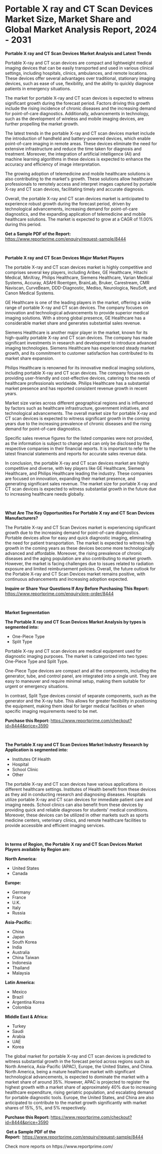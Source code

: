 <p><h1>Portable X ray and CT Scan Devices Market Size, Market Share and Global Market Analysis Report, 2024 - 2031</h1></p><p><strong>Portable X ray and CT Scan Devices Market Analysis and Latest Trends</strong></p>
<p><p>Portable X-ray and CT scan devices are compact and lightweight medical imaging devices that can be easily transported and used in various clinical settings, including hospitals, clinics, ambulances, and remote locations. These devices offer several advantages over traditional, stationary imaging devices, such as ease of use, flexibility, and the ability to quickly diagnose patients in emergency situations.</p><p>The market for portable X-ray and CT scan devices is expected to witness significant growth during the forecast period. Factors driving this growth include the rising incidence of chronic diseases and the increasing demand for point-of-care diagnostics. Additionally, advancements in technology, such as the development of wireless and mobile imaging devices, are further propelling the market growth.</p><p>The latest trends in the portable X-ray and CT scan devices market include the introduction of handheld and battery-powered devices, which enable point-of-care imaging in remote areas. These devices eliminate the need for extensive infrastructure and reduce the time taken for diagnosis and treatment. Moreover, the integration of artificial intelligence (AI) and machine learning algorithms in these devices is expected to enhance the accuracy and efficiency of image interpretation.</p><p>The growing adoption of telemedicine and mobile healthcare solutions is also contributing to the market's growth. These solutions allow healthcare professionals to remotely access and interpret images captured by portable X-ray and CT scan devices, facilitating timely and accurate diagnosis.</p><p>Overall, the portable X-ray and CT scan devices market is anticipated to experience robust growth during the forecast period, driven by technological advancements, increasing demand for point-of-care diagnostics, and the expanding application of telemedicine and mobile healthcare solutions. The market is expected to grow at a CAGR of 11.00% during this period.</p></p>
<p><strong>Get a Sample PDF of the Report:&nbsp;</strong> <a href="https://www.reportprime.com/enquiry/request-sample/8444">https://www.reportprime.com/enquiry/request-sample/8444</a></p>
<p>&nbsp;</p>
<p><strong>Portable X ray and CT Scan Devices Major Market Players</strong></p>
<p><p>The portable X-ray and CT scan devices market is highly competitive and comprises several key players, including Aribex, GE Healthcare, Hitachi Medical, MinXray, Philips Healthcare, Siemens Healthcare, Varian Medical Systems, Accuray, ASAHI Roentgen, BrainLab, Bruker, Carestream, CMR Naviscan, CurveBeam, DDD-Diagnostic, Mediso, Neurologica, NeuSoft, and Canon Medical Systems. </p><p>GE Healthcare is one of the leading players in the market, offering a wide range of portable X-ray and CT scan devices. The company focuses on innovation and technological advancements to provide superior medical imaging solutions. With a strong global presence, GE Healthcare has a considerable market share and generates substantial sales revenue.</p><p>Siemens Healthcare is another major player in the market, known for its high-quality portable X-ray and CT scan devices. The company has made significant investments in research and development to introduce advanced imaging technologies. Siemens Healthcare has experienced steady market growth, and its commitment to customer satisfaction has contributed to its market share expansion.</p><p>Philips Healthcare is renowned for its innovative medical imaging solutions, including portable X-ray and CT scan devices. The company focuses on providing user-friendly and cost-effective devices, catering to the needs of healthcare professionals worldwide. Philips Healthcare has a substantial market presence and has reported consistent revenue growth in recent years.</p><p>Market size varies across different geographical regions and is influenced by factors such as healthcare infrastructure, government initiatives, and technological advancements. The overall market size for portable X-ray and CT scan devices is expected to witness significant growth in the coming years due to the increasing prevalence of chronic diseases and the rising demand for point-of-care diagnostics.</p><p>Specific sales revenue figures for the listed companies were not provided, as the information is subject to change and can only be disclosed by the respective companies in their financial reports. It is important to refer to the latest financial statements and reports for accurate sales revenue data.</p><p>In conclusion, the portable X-ray and CT scan devices market are highly competitive and diverse, with key players like GE Healthcare, Siemens Healthcare, and Philips Healthcare leading the industry. These companies are focused on innovation, expanding their market presence, and generating significant sales revenue. The market size for portable X-ray and CT scan devices is expected to witness substantial growth in the future due to increasing healthcare needs globally.</p></p>
<p>&nbsp;</p>
<p><strong>What Are The Key Opportunities For Portable X ray and CT Scan Devices Manufacturers?</strong></p>
<p><p>The Portable X-ray and CT Scan Devices market is experiencing significant growth due to the increasing demand for point-of-care diagnostics. Portable devices allow for easy and quick diagnostic imaging, eliminating the need for patient transportation. The market is expected to witness high growth in the coming years as these devices become more technologically advanced and affordable. Moreover, the rising prevalence of chronic diseases and the aging population are also contributing to market growth. However, the market is facing challenges due to issues related to radiation exposure and limited reimbursement policies. Overall, the future outlook for the Portable X-ray and CT Scan Devices market remains positive, with continuous advancements and increasing adoption expected.</p></p>
<p><strong>Inquire or Share Your Questions If Any Before Purchasing This Report:</strong> <a href="https://www.reportprime.com/enquiry/pre-order/8444">https://www.reportprime.com/enquiry/pre-order/8444</a></p>
<p>&nbsp;</p>
<p><strong>Market Segmentation</strong></p>
<p><strong>The Portable X ray and CT Scan Devices Market Analysis by types is segmented into:</strong></p>
<p><ul><li>One-Piece Type</li><li>Split Type</li></ul></p>
<p><p>Portable X-ray and CT scan devices are medical equipment used for diagnostic imaging purposes. The market is categorized into two types: One-Piece Type and Split Type. </p><p>One-Piece Type devices are compact and all the components, including the generator, tube, and control panel, are integrated into a single unit. They are easy to maneuver and require minimal setup, making them suitable for urgent or emergency situations.</p><p>In contrast, Split Type devices consist of separate components, such as the generator and the X-ray tube. This allows for greater flexibility in positioning the equipment, making them ideal for larger medical facilities or when specific imaging requirements need to be met.</p></p>
<p><strong>Purchase this Report:&nbsp;</strong><a href="https://www.reportprime.com/checkout?id=8444&price=3590">https://www.reportprime.com/checkout?id=8444&price=3590</a></p>
<p>&nbsp;</p>
<p><strong>The Portable X ray and CT Scan Devices Market Industry Research by Application is segmented into:</strong></p>
<p><ul><li>Institutes Of Health</li><li>Hospital</li><li>School Clinic</li><li>Other</li></ul></p>
<p><p>The portable X-ray and CT scan devices have various applications in different healthcare settings. Institutes of Health benefit from these devices as they aid in conducting research and diagnosing diseases. Hospitals utilize portable X-ray and CT scan devices for immediate patient care and imaging needs. School clinics can also benefit from these devices by providing quick and reliable diagnoses for students' medical conditions. Moreover, these devices can be utilized in other markets such as sports medicine centers, veterinary clinics, and remote healthcare facilities to provide accessible and efficient imaging services.</p></p>
<p>&nbsp;</p>
<p><strong>In terms of Region, the Portable X ray and CT Scan Devices Market Players available by Region are:</strong></p>
<p>
    <p> <strong> North America: </strong>
        <ul>
            <li>United States</li>
            <li>Canada</li>
        </ul>
        </p> 
    <p> <strong> Europe: </strong>
        <ul>
            <li>Germany</li>
            <li>France</li>
            <li>U.K.</li>
            <li>Italy</li>
            <li>Russia</li>
        </ul>
        </p> 
    <p> <strong> Asia-Pacific: </strong>
        <ul>
            <li>China</li>
            <li>Japan</li>
            <li>South Korea</li>
            <li>India</li>
            <li>Australia</li>
            <li>China Taiwan</li>
            <li>Indonesia</li>
            <li>Thailand</li>
            <li>Malaysia</li>
        </ul>
        </p> 
    <p> <strong> Latin America: </strong>
        <ul>
            <li>Mexico</li>
            <li>Brazil</li>
            <li>Argentina Korea</li>
            <li>Colombia</li>
        </ul>
        </p> 
    <p> <strong> Middle East & Africa: </strong>
        <ul>
            <li>Turkey</li>
            <li>Saudi</li>
            <li>Arabia</li>
            <li>UAE</li>
            <li>Korea</li>
        </ul>
    </p>
    </p>
<p><p>The global market for portable X-ray and CT scan devices is predicted to witness substantial growth in the forecast period across regions such as North America, Asia-Pacific (APAC), Europe, the United States, and China. North America, being a mature healthcare market with significant technological advancements, is expected to dominate the market with a market share of around 35%. However, APAC is projected to register the highest growth with a market share of approximately 40% due to increasing healthcare expenditure, rising geriatric population, and escalating demand for portable diagnostic tools. Europe, the United States, and China are also anticipated to contribute to the market growth significantly with market shares of 15%, 5%, and 5% respectively.</p></p>
<p><strong>Purchase this Report: </strong><a href="https://www.reportprime.com/checkout?id=8444&price=3590">https://www.reportprime.com/checkout?id=8444&price=3590</a></p>
<p>&nbsp;<strong>Get a Sample PDF of the Report:&nbsp;&nbsp;</strong><a href="https://www.reportprime.com/enquiry/request-sample/8444">https://www.reportprime.com/enquiry/request-sample/8444</a></p>
<p><strong></strong></p>
<p>Check more reports on https://www.reportprime.com/</p>